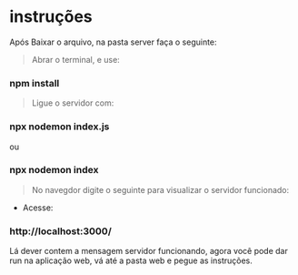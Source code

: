 # instruções

Após Baixar o arquivo, na pasta server faça o seguinte:

> Abrar o terminal, e use:
### npm install
>Ligue o servidor com:
### npx nodemon index.js
ou
### npx nodemon index
> No navegdor digite o seguinte para visualizar o servidor funcionado:
- Acesse:
### http://localhost:3000/
Lá dever contem a mensagem servidor funcionando, agora você pode dar run na aplicação web, vá até a pasta web e pegue as instruções.
